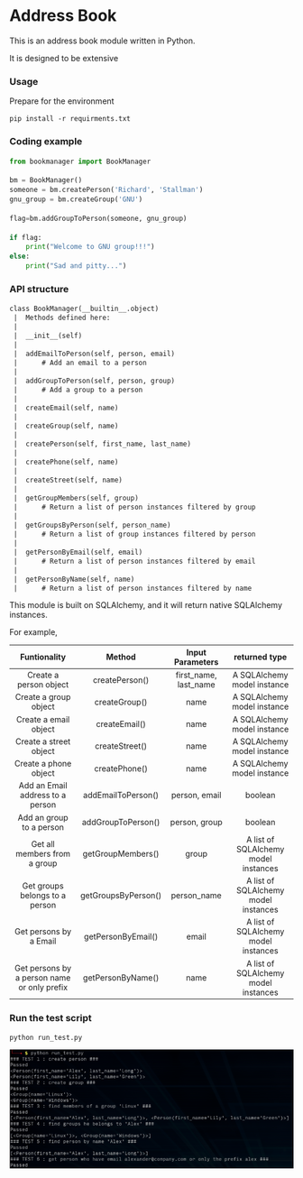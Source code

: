 Address Book
=============

This is an address book module written in Python.

It is designed to be extensive


### Usage
Prepare for the environment
```
pip install -r requirments.txt
```

### Coding example
```python
from bookmanager import BookManager

bm = BookManager()
someone = bm.createPerson('Richard', 'Stallman')
gnu_group = bm.createGroup('GNU')

flag=bm.addGroupToPerson(someone, gnu_group)

if flag:
    print("Welcome to GNU group!!!")
else:
    print("Sad and pitty...")

```


### API structure
```
class BookManager(__builtin__.object)
 |  Methods defined here:
 |
 |  __init__(self)
 |
 |  addEmailToPerson(self, person, email)
 |      # Add an email to a person
 |
 |  addGroupToPerson(self, person, group)
 |      # Add a group to a person
 |
 |  createEmail(self, name)
 |
 |  createGroup(self, name)
 |
 |  createPerson(self, first_name, last_name)
 |
 |  createPhone(self, name)
 |
 |  createStreet(self, name)
 |
 |  getGroupMembers(self, group)
 |      # Return a list of person instances filtered by group
 |
 |  getGroupsByPerson(self, person_name)
 |      # Return a list of group instances filtered by person
 |
 |  getPersonByEmail(self, email)
 |      # Return a list of person instances filtered by email
 |
 |  getPersonByName(self, name)
 |      # Return a list of person instances filtered by name
 ```

 This module is built on SQLAlchemy, and it will return native SQLAlchemy instances. 
 
 For example,

 | Funtionality | Method | Input Parameters | returned type | 
 | :----------: | :----: | :--------------: | :------------:|
 | Create a person object | createPerson() | <string> first_name, <string> last_name |A SQLAlchemy model instance |
 | Create a group object | createGroup() | <string> name |A SQLAlchemy model instance |
 | Create a email object | createEmail() | <string> name |A SQLAlchemy model instance |
 | Create a street object | createStreet() | <string> name |A SQLAlchemy model instance |
 | Create a phone object | createPhone() | <string> name |A SQLAlchemy model instance |
 | Add an Email address to a person | addEmailToPerson() | <sqla model instance> person, <sqla model instance> email | boolean |
 | Add an group to a person | addGroupToPerson() | <sqla model instance> person, <sqla model instance> group | boolean |
 | Get all members from a group | getGroupMembers() | <string> group | A list of SQLAlchemy model instances |
 | Get groups belongs to a person | getGroupsByPerson() | <string> person_name | A list of SQLAlchemy model instances |
 | Get persons by a Email | getPersonByEmail() | <string> email | A list of SQLAlchemy model instances |
 | Get persons by a person name or only prefix | getPersonByName() | <string> name | A list of SQLAlchemy model instances |


 

### Run the test script

```
python run_test.py
```

![image test](https://github.com/xros/addressbook/blob/master/static/snapshot355.png?raw=true)
